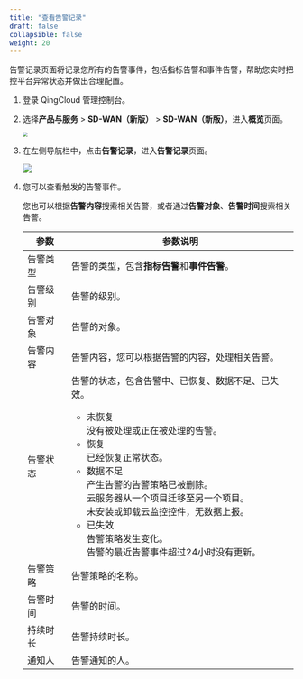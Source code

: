 ```yaml
---
title: "查看告警记录"
draft: false
collapsible: false
weight: 20
---
```


告警记录页面将记录您所有的告警事件，包括指标告警和事件告警，帮助您实时把控平台异常状态并做出合理配置。

1. 登录 QingCloud 管理控制台。

2. 选择**产品与服务** > **SD-WAN（新版）** > **SD-WAN（新版）**，进入**概览**页面。

   <img src="../../../_images/qs_cloud_network.png" style="zoom:50%;" />

3. 在左侧导航栏中，点击**告警记录**，进入**告警记录**页面。

   ![](../../../_images/um_alarm_record_list.png)

4. 您可以查看触发的告警事件。

   您也可以根据**告警内容**搜索相关告警，或者通过**告警对象**、**告警时间**搜索相关告警。

   | 参数     | 参数说明                                                     |
   | -------- | ------------------------------------------------------------ |
   | 告警类型 | 告警的类型，包含**指标告警**和**事件告警**。                 |
   | 告警级别 | 告警的级别。                                                 |
   | 告警对象 | 告警的对象。                                                 |
   | 告警内容 | 告警内容，您可以根据告警的内容，处理相关告警。               |
   | 告警状态 | 告警的状态，包含告警中、已恢复、数据不足、已失效。<ul><li>未恢复</br>没有被处理或正在被处理的告警。</li><li>恢复</br>已经恢复正常状态。</li><li>数据不足</br>产生告警的告警策略已被删除。</br>云服务器从一个项目迁移至另一个项目。</br>未安装或卸载云监控控件，无数据上报。</li><li>已失效</br>告警策略发生变化。</br>告警的最近告警事件超过24小时没有更新。</li></ul> |
   | 告警策略 | 告警策略的名称。                                             |
   | 告警时间 | 告警的时间。                                                 |
   | 持续时长 | 告警持续时长。                                               |
   | 通知人   | 告警通知的人。                                               |





